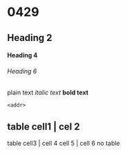 # 0429

## Heading 2

#### Heading 4

###### Heading 6

plain text
*italic text*
__bold text__

`<addr>`

table cell1 | cel 2
---------------------
table cell3 | cell 4
cell 5 | cell 6
no table
